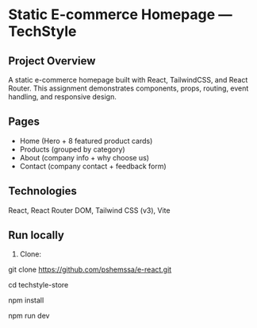 # Static E-commerce Homepage — TechStyle

## Project Overview

A static e-commerce homepage built with React, TailwindCSS, and React Router. This assignment demonstrates components, props, routing, event handling, and responsive design.

## Pages

- Home (Hero + 8 featured product cards)
- Products (grouped by category)
- About (company info + why choose us)
- Contact (company contact + feedback form)

## Technologies

React, React Router DOM, Tailwind CSS (v3), Vite


## Run locally

1. Clone:

git clone https://github.com/pshemssa/e-react.git 

cd techstyle-store

npm install

npm run dev
